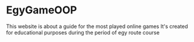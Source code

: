 # EgyGameOOP
This website is about a guide for the most played online games
It's created for educational purposes during the period of egy route course 
